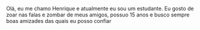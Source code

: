  Olá, eu me chamo Henrique e atualmente eu sou um estudante.
Eu gosto de zoar nas falas e zombar de meus amigos, possuo 15 anos e busco sempre boas amizades das quais eu posso confiar
